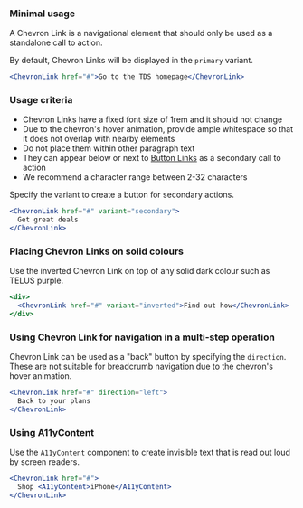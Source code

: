 ### Minimal usage

A Chevron Link is a navigational element that should only be used as a standalone call to action.

By default, Chevron Links will be displayed in the `primary` variant.

```jsx
<ChevronLink href="#">Go to the TDS homepage</ChevronLink>
```

### Usage criteria

* Chevron Links have a fixed font size of 1rem and it should not change
* Due to the chevron's hover animation, provide ample whitespace so that it does not overlap with nearby elements
* Do not place them within other paragraph text
* They can appear below or next to [Button Links](#linkbutton) as a secondary call to action
* We recommend a character range between 2-32 characters

Specify the variant to create a button for secondary actions.

```jsx
<ChevronLink href="#" variant="secondary">
  Get great deals
</ChevronLink>
```

### Placing Chevron Links on solid colours

Use the inverted Chevron Link on top of any solid dark colour such as TELUS purple.

```jsx { "props": { "className": "docs_purple-block" } }
<div>
  <ChevronLink href="#" variant="inverted">Find out how</ChevronLink>
</div>
```

### Using Chevron Link for navigation in a multi-step operation

Chevron Link can be used as a "back" button by specifying the `direction`. These are not suitable for breadcrumb navigation due to the chevron's hover animation.

```jsx
<ChevronLink href="#" direction="left">
  Back to your plans
</ChevronLink>
```

### Using A11yContent

Use the `A11yContent` component to create invisible text that is read out loud by screen readers.

```jsx
<ChevronLink href="#">
  Shop <A11yContent>iPhone</A11yContent>
</ChevronLink>
```
